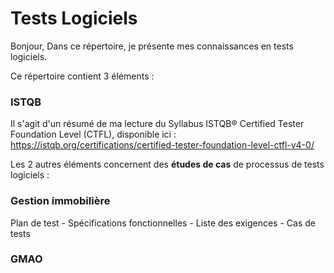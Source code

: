 # Tests Logiciels

Bonjour,
Dans ce répertoire, je présente mes connaissances en tests logiciels.

Ce répertoire contient 3 éléments : 

### ISTQB 
Il s'agit d'un résumé de ma lecture du Syllabus ISTQB® Certified Tester Foundation Level (CTFL), disponible ici :
https://istqb.org/certifications/certified-tester-foundation-level-ctfl-v4-0/

Les 2 autres éléments concernent des **études de cas** de processus de tests logiciels :

### Gestion immobilière
Plan de test - Spécifications fonctionnelles - Liste des exigences - Cas de tests

### GMAO

